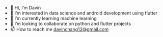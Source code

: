 - 👋 Hi, I’m Davin
- 👀 I’m interested in data science and android development using flutter
- 🌱 I’m currently learning machine learning
- 💞️ I’m looking to collaborate on python and flutter projects
- 📫 How to reach me davinchang12@gmail.com

<!---
davinchang12/davinchang12 is a ✨ special ✨ repository because its `README.md` (this file) appears on your GitHub profile.
You can click the Preview link to take a look at your changes.
--->
